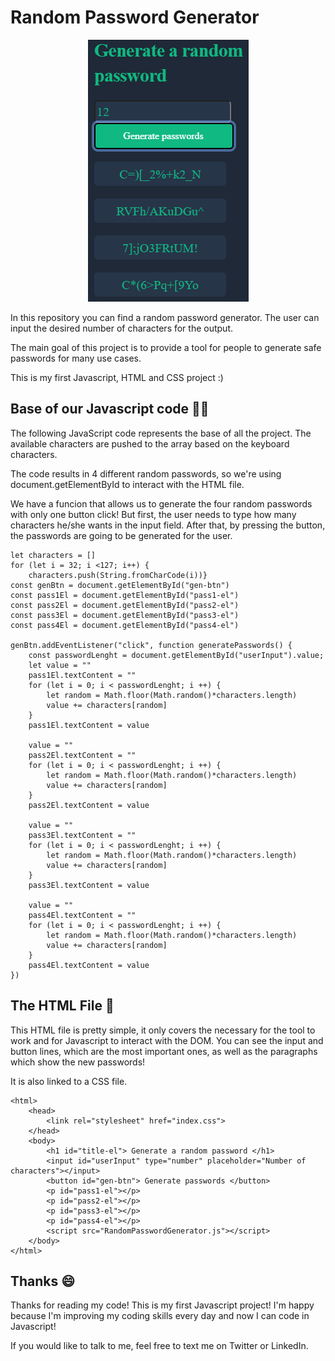 # Random Password Generator

<p align="center">
  <img src="https://github.com/Leutwiler/Random-Password-Generator/blob/main/Password%20Generator%20-%20App%20Pic.PNG?raw=true" alt="Random Password Generator"/>
</p>

In this repository you can find a random password generator. The user can input the desired number of characters for the output.

The main goal of this project is to provide a tool for people to generate safe passwords for many use cases.

This is my first Javascript, HTML and CSS project :)

## Base of our Javascript code 👨‍💻

The following JavaScript code represents the base of all the project. The available characters are pushed to the array based on the keyboard characters.

The code results in 4 different random passwords, so we're using document.getElementById to interact with the HTML file.

We have a funcion that allows us to generate the four random passwords with only one button click! But first, the user needs to type how many characters he/she wants in the input field. After that, by pressing the button, the passwords are going to be generated for the user.

```
let characters = []
for (let i = 32; i <127; i++) {
    characters.push(String.fromCharCode(i))}
const genBtn = document.getElementById("gen-btn")
const pass1El = document.getElementById("pass1-el")
const pass2El = document.getElementById("pass2-el")
const pass3El = document.getElementById("pass3-el")
const pass4El = document.getElementById("pass4-el")

genBtn.addEventListener("click", function generatePasswords() {
    const passwordLenght = document.getElementById("userInput").value;
    let value = ""
    pass1El.textContent = ""
    for (let i = 0; i < passwordLenght; i ++) { 
        let random = Math.floor(Math.random()*characters.length)
        value += characters[random]
    }
    pass1El.textContent = value
    
    value = ""
    pass2El.textContent = ""
    for (let i = 0; i < passwordLenght; i ++) {
        let random = Math.floor(Math.random()*characters.length)
        value += characters[random]
    }
    pass2El.textContent = value
    
    value = ""
    pass3El.textContent = ""
    for (let i = 0; i < passwordLenght; i ++) {
        let random = Math.floor(Math.random()*characters.length)
        value += characters[random]
    }
    pass3El.textContent = value
    
    value = ""
    pass4El.textContent = ""
    for (let i = 0; i < passwordLenght; i ++) {
        let random = Math.floor(Math.random()*characters.length)
        value += characters[random]
    }
    pass4El.textContent = value
})
```

## The HTML File 📃

This HTML file is pretty simple, it only covers the necessary for the tool to work and for Javascript to interact with the DOM. You can see the input and button lines, which are the most important ones, as well as the paragraphs which show the new passwords!

It is also linked to a CSS file.

```
<html>
    <head>
        <link rel="stylesheet" href="index.css">
    </head>
    <body>
        <h1 id="title-el"> Generate a random password </h1>
        <input id="userInput" type="number" placeholder="Number of characters"></input>
        <button id="gen-btn"> Generate passwords </button>
        <p id="pass1-el"></p>
        <p id="pass2-el"></p>
        <p id="pass3-el"></p>
        <p id="pass4-el"></p>
        <script src="RandomPasswordGenerator.js"></script>
    </body>
</html>
```

## Thanks 😄

Thanks for reading my code! This is my first Javascript project! I'm happy because I'm improving my coding skills every day and now I can code in Javascript!

If you would like to talk to me, feel free to text me on Twitter or LinkedIn.

